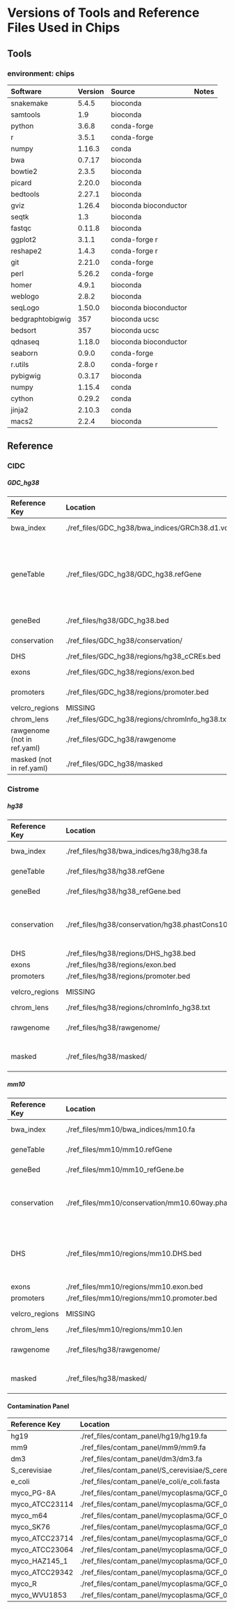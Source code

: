 # Versions of Tools and Reference Files Used in Chips

## Tools

### environment: chips
| Software         | Version | Source                | Notes |
|:-----------------|:--------|:----------------------|:------|
| snakemake        | 5.4.5   | bioconda              |       |
| samtools         | 1.9     | bioconda              |       |
| python           | 3.6.8   | conda-forge           |       |
| r                | 3.5.1   | conda-forge           |       |
| numpy            | 1.16.3  | conda                 |       |
| bwa              | 0.7.17  | bioconda              |       |
| bowtie2          | 2.3.5   | bioconda              |       |
| picard           | 2.20.0  | bioconda              |       |
| bedtools         | 2.27.1  | bioconda              |       |
| gviz             | 1.26.4  | bioconda bioconductor |       |
| seqtk            | 1.3     | bioconda              |       |
| fastqc           | 0.11.8  | bioconda              |       |
| ggplot2          | 3.1.1   | conda-forge r         |       |
| reshape2         | 1.4.3   | conda-forge r         |       |
| git              | 2.21.0  | conda-forge           |       |
| perl             | 5.26.2  | conda-forge           |       |
| homer            | 4.9.1   | bioconda              |       |
| weblogo          | 2.8.2   | bioconda              |       |
| seqLogo          | 1.50.0  | bioconda bioconductor |       |
| bedgraphtobigwig | 357     | bioconda ucsc         |       |
| bedsort          | 357     | bioconda ucsc         |       |
| qdnaseq          | 1.18.0  | bioconda bioconductor |       |
| seaborn          | 0.9.0   | conda-forge           |       |
| r.utils          | 2.8.0   | conda-forge r         |       |
| pybigwig         | 0.3.17  | bioconda              |       |
| numpy            | 1.15.4  | conda                 |       |
| cython           | 0.29.2  | conda                 |       |
| jinja2           | 2.10.3  | conda                 |       |
| macs2            | 2.2.4   | bioconda              |       |


## Reference

### CIDC

##### GDC_hg38

| Reference Key               | Location                                             | Version        | Source                                                                                  | Notes                                                                                              |
|:----------------------------|:-----------------------------------------------------|:---------------|:----------------------------------------------------------------------------------------|:---------------------------------------------------------------------------------------------------|
| bwa_index                   | ./ref_files/GDC_hg38/bwa_indices/GRCh38.d1.vd1.fa    | GRCh38         | https://gdc.cancer.gov/about-data/data-harmonization-and-generation/gdc-reference-files | GDC.h38.d1.vd1 BWA Index Files                                                                     |
| geneTable                   | ./ref_files/GDC_hg38/GDC_hg38.refGene                | GENCODE v22    | https://gdc.cancer.gov/about-data/data-harmonization-and-generation/gdc-reference-files | used for calculating RP, download GDC.h38 GENCODE v22 GTF and change format to UCSC refGene format |
| geneBed                     | ./ref_files/hg38/GDC_hg38.bed                        | GENCODE v22    | reformat gtf by cidc_chips/static/scripts/GtfToBed.py                                   |                                                                                                    |
| conservation                | ./ref_files/GDC_hg38/conservation/                   | GRCh38, 100way | https://hgdownload.soe.ucsc.edu/goldenPath/hg38/phastCons100way/                        |                                                                                                    |
| DHS                         | ./ref_files/GDC_hg38/regions/hg38_cCREs.bed          |                | cCRE regions from ENCODE Project                                                        |                                                                                                    |
| exons                       | ./ref_files/GDC_hg38/regions/exon.bed                | GENCODE v22    | extract from geneTable                                                                  |                                                                                                    |
| promoters                   | ./ref_files/GDC_hg38/regions/promoter.bed            | GENCODE v22    | extract from geneTable                                                                  |                                                                                                    |
| velcro_regions              | MISSING                                              |                |                                                                                         | Blacklist Region                                                                                   |
| chrom_lens                  | ./ref_files/GDC_hg38/regions/chromInfo_hg38.txt      |                | extract from rawgenome by `samtools faidx`                                              |                                                                                                    |
| rawgenome (not in ref.yaml) | ./ref_files/GDC_hg38/rawgenome                       |                | split rawgenome into each chromosome                                                    | required by MDSeqPos                                                                               |
| masked (not in ref.yaml)    | ./ref_files/GDC_hg38/masked                          |                |                                                                                         | required by MDSeqPos                                                                               |

### Cistrome

##### hg38

| Reference Key  | Location                                              | Version      | Source                                                                           | MD5 | Notes                              |
|:---------------|:------------------------------------------------------|:-------------|:---------------------------------------------------------------------------------|:----|:-----------------------------------|
| bwa_index      | ./ref_files/hg38/bwa_indices/hg38/hg38.fa             | hg38         | http://hgdownload.cse.ucsc.edu/goldenPath/hg38/bigZips/hg38.chromFa.tar.gz       |     | use bwa to build index             |
| geneTable      | ./ref_files/hg38/hg38.refGene                         | refseq hg38  | refseq from UCSC table browser                                                   |     | Calculate RP                       |
| geneBed        | ./ref_files/hg38/hg38_refGene.bed                     | refseq hg38  | reformat feature table by cidc_chips/static/scripts/FeatureTableToBed.py         |     |                                    |
| conservation   | ./ref_files/hg38/conservation/hg38.phastCons100way.bw | hg38, 100way | https://hgdownload.soe.ucsc.edu/goldenPath/hg38/phastCons100way/                 |     | Previous using 7way in Cistrome DB |
| DHS            | ./ref_files/hg38/regions/DHS_hg38.bed                 |              | cCRE regions from ENCODE Project                                                 |     |                                    |
| exons          | ./ref_files/hg38/regions/exon.bed                     |              | extract from geneTable                                                           |     |                                    |
| promoters      | ./ref_files/hg38/regions/promoter.bed                 |              | extract from geneTable                                                           |     |                                    |
| velcro_regions | MISSING                                               |              |                                                                                  |     | Blacklist Region                   |
| chrom_lens     | ./ref_files/hg38/regions/chromInfo_hg38.txt           |              | UCSC table browser                                                               |     |                                    |
| rawgenome      | ./ref_files/hg38/rawgenome/                           |              | http://hgdownload.cse.ucsc.edu/goldenPath/hg38/bigZips/hg38.chromFa.tar.gz       |     | required by MDSeqPos               |
| masked         | ./ref_files/hg38/masked/                              |              | http://hgdownload.cse.ucsc.edu/goldenPath/hg38/bigZips/hg38.chromFaMasked.tar.gz |     | required by MDSeqPos               |


##### mm10

| Reference Key  | Location                                              | Version     | Source                                                                      | MD5 | Notes                                               |
|:---------------|:------------------------------------------------------|:------------|:----------------------------------------------------------------------------|:----|:----------------------------------------------------|
| bwa_index      | ./ref_files/mm10/bwa_indices/mm10.fa                  | mm10        | http://hgdownload.cse.ucsc.edu/goldenpath/mm10/bigZips/chromFa.tar.gz       |     | use bwa to build index                              |
| geneTable      | ./ref_files/mm10/mm10.refGene                         | refseq mm10 | refseq from UCSC table browser                                              |     | Calculate RP                                        |
| geneBed        | ./ref_files/mm10/mm10_refGene.be                      | refseq mm10 | reformat feature table by cidc_chips/static/scripts/FeatureTableToBed.py    |     |                                                     |
| conservation   | ./ref_files/mm10/conservation/mm10.60way.phastCons.bw | mm10, 60way |                                                                             |     | Previous using 60way in Cistrome DB                 |
| DHS            | ./ref_files/mm10/regions/mm10.DHS.bed                 |             | Union DHS regions from Cistrome DB                                          |     | merging all the peaks of DNase-seq data from ENCODE |
| exons          | ./ref_files/mm10/regions/mm10.exon.bed                |             | extract from geneTable                                                      |     |                                                     |
| promoters      | ./ref_files/mm10/regions/mm10.promoter.bed            |             | extract from geneTable                                                      |     |                                                     |
| velcro_regions | MISSING                                               |             |                                                                             |     | Blacklist Region                                    |
| chrom_lens     | ./ref_files/mm10/regions/mm10.len                     |             | UCSC table browser                                                          |     |                                                     |
| rawgenome      | ./ref_files/hg38/rawgenome/                           |             | http://hgdownload.cse.ucsc.edu/goldenpath/mm10/bigZips/chromFa.tar.gz       |     | required by MDSeqPos                                |
| masked         | ./ref_files/hg38/masked/                              |             | http://hgdownload.cse.ucsc.edu/goldenpath/mm10/bigZips/chromFaMasked.tar.gz |     | required by MDSeqPos                                |

#### Contamination Panel

| Reference Key  | Location                                                                          | Version | Source | MD5 | Notes |
|:---------------|:----------------------------------------------------------------------------------|:--------|:-------|:----|:------|
| hg19           | ./ref_files/contam_panel/hg19/hg19.fa                                             |         |        |     |       |
| mm9            | ./ref_files/contam_panel/mm9/mm9.fa                                               |         |        |     |       |
| dm3            | ./ref_files/contam_panel/dm3/dm3.fa                                               |         |        |     |       |
| S_cerevisiae   | ./ref_files/contam_panel/S_cerevisiae/S_cerevisiae.fa                             |         |        |     |       |
| e_coli         | ./ref_files/contam_panel/e_coli/e_coli.fasta                                      |         |        |     |       |
| myco_PG-8A     | ./ref_files/contam_panel/mycoplasma/GCF_000018785.1_ASM1878v1/myco_PG-8A.fna      |         |        |     |       |
| myco_ATCC23114 | ./ref_files/contam_panel/mycoplasma/GCF_000085865.1_ASM8586v1/myco_ATCC23114.fna  |         |        |     |       |
| myco_m64       | ./ref_files/contam_panel/mycoplasma/GCF_000186005.1_ASM18600v1/myco_m64.fna       |         |        |     |       |
| myco_SK76      | ./ref_files/contam_panel/mycoplasma/GCF_000313635.1_ASM31363v1/myco_SK76.fna      |         |        |     |       |
| myco_ATCC23714 | ./ref_files/contam_panel/mycoplasma/GCF_000420105.1_ASM42010v1/myco_ATCC23714.fna |         |        |     |       |
| myco_ATCC23064 | ./ref_files/contam_panel/mycoplasma/GCF_000485555.1_ASM48555v1/myco_ATCC23064.fna |         |        |     |       |
| myco_HAZ145_1  | ./ref_files/contam_panel/mycoplasma/GCF_001547975.1_ASM154797v1/myco_HAZ145_1.fna |         |        |     |       |
| myco_ATCC29342 | ./ref_files/contam_panel/mycoplasma/GCF_000027345.1_ASM2734v1/myco_ATCC29342.fna  |         |        |     |       |
| myco_R         | ./ref_files/contam_panel/mycoplasma/GCF_000092585.1_ASM9258v1/myco_R.fna          |         |        |     |       |
| myco_WVU1853   | ./ref_files/contam_panel/mycoplasma/GCF_000969765.1_ASM96976v1/myco_WVU1853.fna   |         |        |     |       |


